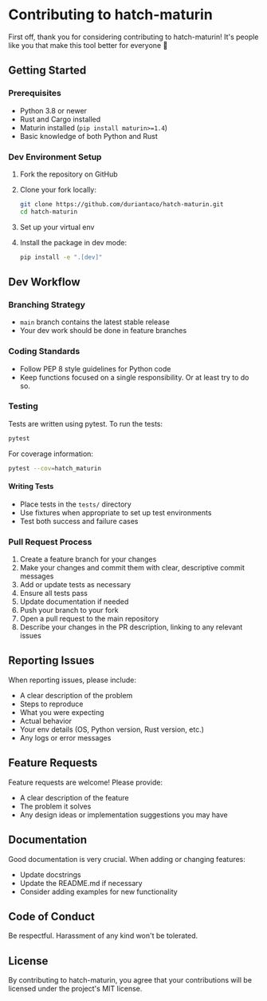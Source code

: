 # Contributing to hatch-maturin

First off, thank you for considering contributing to hatch-maturin! It's people like you that make this tool better for everyone :slightly_smiling_face:

## Getting Started

### Prerequisites

- Python 3.8 or newer
- Rust and Cargo installed
- Maturin installed (`pip install maturin>=1.4`)
- Basic knowledge of both Python and Rust

### Dev Environment Setup

1. Fork the repository on GitHub
2. Clone your fork locally:
   ```bash
   git clone https://github.com/duriantaco/hatch-maturin.git
   cd hatch-maturin
   ```

3. Set up your virtual env

4. Install the package in dev mode:

   ```bash
   pip install -e ".[dev]"
   ```

## Dev Workflow

### Branching Strategy

- `main` branch contains the latest stable release
- Your dev work should be done in feature branches

### Coding Standards

- Follow PEP 8 style guidelines for Python code
- Keep functions focused on a single responsibility. Or at least try to do so.

### Testing

Tests are written using pytest. To run the tests:

```bash
pytest
```

For coverage information:

```bash
pytest --cov=hatch_maturin
```

#### Writing Tests

- Place tests in the `tests/` directory
- Use fixtures when appropriate to set up test environments
- Test both success and failure cases

### Pull Request Process

1. Create a feature branch for your changes
2. Make your changes and commit them with clear, descriptive commit messages
3. Add or update tests as necessary
4. Ensure all tests pass
5. Update documentation if needed
6. Push your branch to your fork
7. Open a pull request to the main repository
8. Describe your changes in the PR description, linking to any relevant issues

## Reporting Issues

When reporting issues, please include:

- A clear description of the problem
- Steps to reproduce
- What you were expecting
- Actual behavior
- Your env details (OS, Python version, Rust version, etc.)
- Any logs or error messages

## Feature Requests

Feature requests are welcome! Please provide:

- A clear description of the feature
- The problem it solves
- Any design ideas or implementation suggestions you may have

## Documentation

Good documentation is very crucial. When adding or changing features:

- Update docstrings
- Update the README.md if necessary
- Consider adding examples for new functionality

## Code of Conduct

Be respectful. Harassment of any kind won't be tolerated.

## License

By contributing to hatch-maturin, you agree that your contributions will be licensed under the project's MIT license.